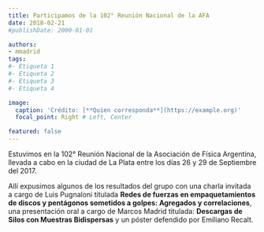 ```yaml
---
title: Participamos de la 102° Reunión Nacional de la AFA
date: 2018-02-21
#publishDate: 2000-01-01

authors:
- mmadrid
tags:
#- Etiqueta 1
#- Etiqueta 2
#- Etiqueta 3
#- Etiqueta 4

image:
  caption: 'Crédito: [**Quien corresponda**](https://example.org)'
  focal_point: Right # Left, Center

featured: false
---
```


Estuvimos en la 102° Reunión Nacional de la Asociación de Física Argentina, llevada a cabo en la ciudad de La Plata entre los días 26 y 29 de Septiembre del 2017.

<!--more-->

Allí expusimos algunos de los resultados del grupo con una charla invitada a cargo de Luis
Pugnaloni titulada **Redes de fuerzas en empaquetamientos de discos y pentágonos sometidos a
golpes: Agregados y correlaciones**, una presentación oral a cargo de Marcos Madrid titulada:
**Descargas de Silos con Muestras Bidispersas** y un póster defendido por Emiliano Recalt.

